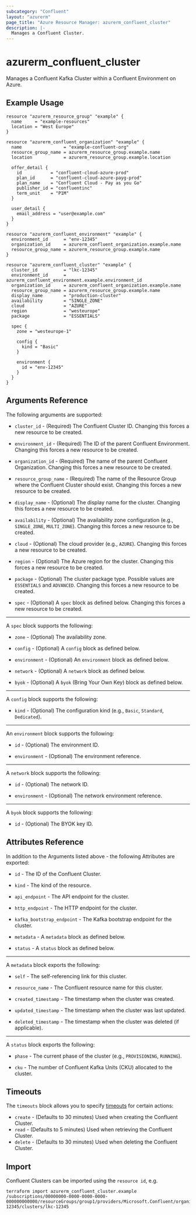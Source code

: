```yaml
---
subcategory: "Confluent"
layout: "azurerm"
page_title: "Azure Resource Manager: azurerm_confluent_cluster"
description: |-
  Manages a Confluent Cluster.
---
```


# azurerm_confluent_cluster

Manages a Confluent Kafka Cluster within a Confluent Environment on Azure.

## Example Usage

```hcl
resource "azurerm_resource_group" "example" {
  name     = "example-resources"
  location = "West Europe"
}

resource "azurerm_confluent_organization" "example" {
  name                = "example-confluent-org"
  resource_group_name = azurerm_resource_group.example.name
  location            = azurerm_resource_group.example.location

  offer_detail {
    id           = "confluent-cloud-azure-prod"
    plan_id      = "confluent-cloud-azure-payg-prod"
    plan_name    = "Confluent Cloud - Pay as you Go"
    publisher_id = "confluentinc"
    term_unit    = "P1M"
  }

  user_detail {
    email_address = "user@example.com"
  }
}

resource "azurerm_confluent_environment" "example" {
  environment_id      = "env-12345"
  organization_id     = azurerm_confluent_organization.example.name
  resource_group_name = azurerm_resource_group.example.name
}

resource "azurerm_confluent_cluster" "example" {
  cluster_id          = "lkc-12345"
  environment_id      = azurerm_confluent_environment.example.environment_id
  organization_id     = azurerm_confluent_organization.example.name
  resource_group_name = azurerm_resource_group.example.name
  display_name        = "production-cluster"
  availability        = "SINGLE_ZONE"
  cloud               = "AZURE"
  region              = "westeurope"
  package             = "ESSENTIALS"

  spec {
    zone = "westeurope-1"

    config {
      kind = "Basic"
    }

    environment {
      id = "env-12345"
    }
  }
}
```

## Arguments Reference

The following arguments are supported:

* `cluster_id` - (Required) The Confluent Cluster ID. Changing this forces a new resource to be created.

* `environment_id` - (Required) The ID of the parent Confluent Environment. Changing this forces a new resource to be created.

* `organization_id` - (Required) The name of the parent Confluent Organization. Changing this forces a new resource to be created.

* `resource_group_name` - (Required) The name of the Resource Group where the Confluent Cluster should exist. Changing this forces a new resource to be created.

* `display_name` - (Optional) The display name for the cluster. Changing this forces a new resource to be created.

* `availability` - (Optional) The availability zone configuration (e.g., `SINGLE_ZONE`, `MULTI_ZONE`). Changing this forces a new resource to be created.

* `cloud` - (Optional) The cloud provider (e.g., `AZURE`). Changing this forces a new resource to be created.

* `region` - (Optional) The Azure region for the cluster. Changing this forces a new resource to be created.

* `package` - (Optional) The cluster package type. Possible values are `ESSENTIALS` and `ADVANCED`. Changing this forces a new resource to be created.

* `spec` - (Optional) A `spec` block as defined below. Changing this forces a new resource to be created.

---

A `spec` block supports the following:

* `zone` - (Optional) The availability zone.

* `config` - (Optional) A `config` block as defined below.

* `environment` - (Optional) An `environment` block as defined below.

* `network` - (Optional) A `network` block as defined below.

* `byok` - (Optional) A `byok` (Bring Your Own Key) block as defined below.

---

A `config` block supports the following:

* `kind` - (Optional) The configuration kind (e.g., `Basic`, `Standard`, `Dedicated`).

---

An `environment` block supports the following:

* `id` - (Optional) The environment ID.

* `environment` - (Optional) The environment reference.

---

A `network` block supports the following:

* `id` - (Optional) The network ID.

* `environment` - (Optional) The network environment reference.

---

A `byok` block supports the following:

* `id` - (Optional) The BYOK key ID.

## Attributes Reference

In addition to the Arguments listed above - the following Attributes are exported:

* `id` - The ID of the Confluent Cluster.

* `kind` - The kind of the resource.

* `api_endpoint` - The API endpoint for the cluster.

* `http_endpoint` - The HTTP endpoint for the cluster.

* `kafka_bootstrap_endpoint` - The Kafka bootstrap endpoint for the cluster.

* `metadata` - A `metadata` block as defined below.

* `status` - A `status` block as defined below.

---

A `metadata` block exports the following:

* `self` - The self-referencing link for this cluster.

* `resource_name` - The Confluent resource name for this cluster.

* `created_timestamp` - The timestamp when the cluster was created.

* `updated_timestamp` - The timestamp when the cluster was last updated.

* `deleted_timestamp` - The timestamp when the cluster was deleted (if applicable).

---

A `status` block exports the following:

* `phase` - The current phase of the cluster (e.g., `PROVISIONING`, `RUNNING`).

* `cku` - The number of Confluent Kafka Units (CKU) allocated to the cluster.

## Timeouts

The `timeouts` block allows you to specify [timeouts](https://developer.hashicorp.com/terraform/language/resources/configure#define-operation-timeouts) for certain actions:

* `create` - (Defaults to 30 minutes) Used when creating the Confluent Cluster.
* `read` - (Defaults to 5 minutes) Used when retrieving the Confluent Cluster.
* `delete` - (Defaults to 30 minutes) Used when deleting the Confluent Cluster.

## Import

Confluent Clusters can be imported using the `resource id`, e.g.

```shell
terraform import azurerm_confluent_cluster.example /subscriptions/00000000-0000-0000-0000-000000000000/resourceGroups/group1/providers/Microsoft.Confluent/organizations/org1/environments/env-12345/clusters/lkc-12345
```
